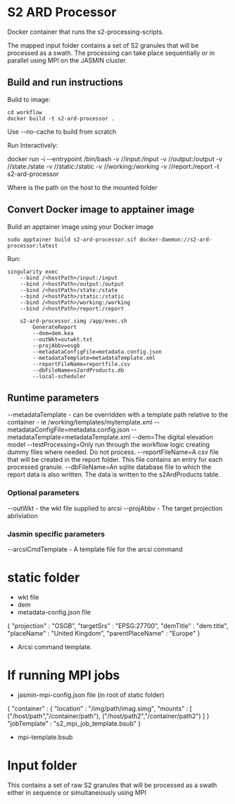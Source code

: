 S2 ARD Processor
================

Docker container that runs the s2-processing-scripts.

The mapped input folder contains a set of S2 granules that will be processed as a swath. The processing can take place sequentially or in parallel using MPI on the JASMIN cluster.

Build and run instructions
--------------------------

Build to image:

    cd workflow
    docker build -t s2-ard-processor .

Use --no-cache to build from scratch

Run Interactively:

docker run -i --entrypoint /bin/bash 
    -v /<hostPath>/input:/input 
    -v /<hostPath>/output:/output 
    -v /<hostPath>/state:/state 
    -v /<hostPath>/static:/static 
    -v /<hostPath>/working:/working 
    -v /<hostPath>/report:/report 
    -t s2-ard-processor

Where <hostpath> is the path on the host to the mounted folder

Convert Docker image to apptainer image
-----------------------------------------

Build an apptainer image using your Docker image

    sudo apptainer build s2-ard-processor.sif docker-daemon://s2-ard-processor:latest

Run:

    singularity exec 
        --bind /<hostPath>/input:/input 
        --bind /<hostPath>/output:/output 
        --bind /<hostPath>/state:/state 
        --bind /<hostPath>/static:/static 
        --bind /<hostPath>/working:/working
        --bind /<hostPath>/report:/report
        
        s2-ard-processor.simg /app/exec.sh 
            GenerateReport
            --dem=dem.kea 
            --outWkt=outwkt.txt 
            --projAbbv=osgb
            --metadataConfigFile=metadata.config.json 
            --metadataTemplate=metadataTemplate.xml
            --reportFileName=reportfile.csv
            --dbFileName=s2ardProducts.db
            --local-scheduler

## Runtime parameters
--metadataTemplate - can be overridden with a template path relative to the container - ie /working/templates/mytemplate.xml
--metadataConfigFile=metadata.config.json 
--metadataTemplate=metadataTemplate.xml 
--dem=The digital elevation model 
--testProcessing=Only run through the workflow logic creating dummy files where needed. Do not process.
--reportFileName=A csv file that will be created in the report folder. This file contains an entry for each processed granule.
--dbFileName=An sqlite database file to which the report data is also written. The data is written to the s2ArdProducts table.

### Optional parameters
--outWkt - the wkt file supplied to arcsi
--projAbbv - The target projection abriviation

### Jasmin specific parameters
--arcsiCmdTemplate - A template file for the arcsi command


# static folder
- wkt file
- dem
- metadata-config.json file

{
    "projection" : "OSGB",
    "targetSrs" : "EPSG:27700",
    "demTitle" : "dem title",
    "placeName" : "United Kingdom",
    "parentPlaceName" : "Europe"
}

- Arcsi command template.


# If running MPI jobs
- jasmin-mpi-config.json file (in root of static folder)

{
    "container" : {
        "location" : "/img/path/imag.simg",
        "mounts" : [
            ("/host/path","/container/path"),
            ("/host/path2","/container/path2")
        ]
    }
    "jobTemplate" : "s2_mpi_job_template.bsub"
}

- mpi-template.bsub

# Input folder
This contains a set of raw S2 granules that will be processed as a swath either in sequence or simultaneiously using MPI

